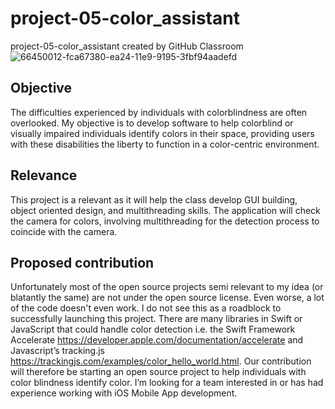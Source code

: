 # project-05-color_assistant
project-05-color_assistant created by GitHub Classroom
![66450012-fca67380-ea24-11e9-9195-3fbf94aadefd](https://user-images.githubusercontent.com/9451941/66450148-6fafea00-ea25-11e9-9acd-cef22bbbd54e.jpeg)
## Objective
The difficulties experienced by individuals with colorblindness are often overlooked. My objective is to develop software to help colorblind or visually impaired individuals identify colors in their space, providing  users with these disabilities the liberty to function in a color-centric environment. 
## Relevance
This project is a relevant as it will help the class develop GUI building, object oriented design, and multithreading skills. The application will check the camera for colors, involving multithreading for the detection process to coincide with the camera. 
## Proposed contribution
Unfortunately most of the open source projects semi relevant to my idea (or blatantly the same) are not under the open source license. Even worse, a lot of the code doesn't even work. I do not see this as a roadblock to successfully launching this project. There are many libraries in Swift or JavaScript that could handle color detection i.e. the Swift Framework Accelerate https://developer.apple.com/documentation/accelerate and Javascript’s tracking.js https://trackingjs.com/examples/color_hello_world.html. Our contribution will therefore be starting an open source project to help individuals with color blindness identify color. I’m looking for a team interested in or has had experience working with iOS Mobile App development.
